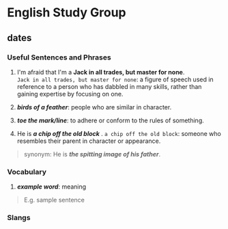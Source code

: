 # English Study Group
## dates

### Useful Sentences and Phrases

1. I'm afraid that I'm a **Jack in all trades, but master for none**.  
`Jack in all trades, but master for none`:  a figure of speech used in reference to a person who has dabbled in many skills, rather than gaining expertise by focusing on one.  


2. ***birds of a feather***: people who are similar in character.  

3. ***toe the mark/line***: to adhere or conform to the rules of something.  

4. He is ***a chip off the old block*** .
`a chip off the old block`: someone who resembles their parent in character or appearance.  
> synonym: He is ***the spitting image of his father***.


### Vocabulary

1. ***example word***: meaning

> E.g. sample sentence

### Slangs  

